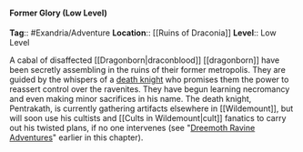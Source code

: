 #### Former Glory (Low Level)
**Tag**:: #Exandria/Adventure
**Location**:: [[Ruins of Draconia]]
**Level**:: Low Level

 A cabal of disaffected [[Dragonborn|draconblood]] [[dragonborn]] have been secretly assembling in the ruins of their former metropolis. They are guided by the whispers of a [death knight](https://www.dndbeyond.com/monsters/death-knight) who promises them the power to reassert control over the ravenites. They have begun learning necromancy and even making minor sacrifices in his name. The death knight, Pentrakath, is currently gathering artifacts elsewhere in [[Wildemount]], but will soon use his cultists and [[Cults in Wildemount|cult]] fanatics to carry out his twisted plans, if no one intervenes (see "[Dreemoth Ravine Adventures](https://www.dndbeyond.com/sources/egtw/wildemount-gazetteer-wastes-of-[[xhorhas]]#DreemothRavineAdventures "[[Dreemoth Ravine]] Adventures")" earlier in this chapter).
